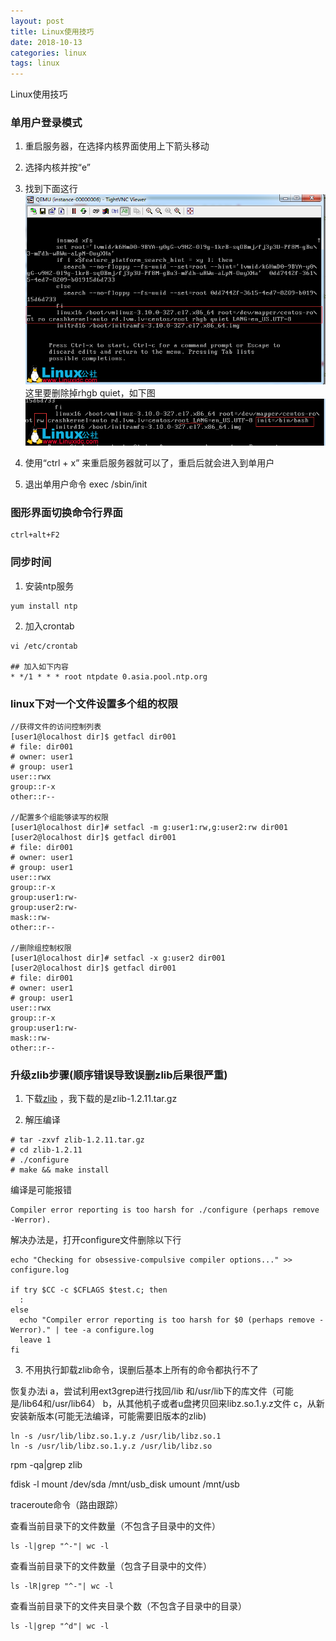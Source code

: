 ```yaml
---
layout: post
title: Linux使用技巧
date: 2018-10-13
categories: linux
tags: linux
---
```

Linux使用技巧


### 单用户登录模式

1. 重启服务器，在选择内核界面使用上下箭头移动

2. 选择内核并按“e”

3. 找到下面这行
![](/images/posts/linux/skill_01_01.png)
这里要删除掉rhgb quiet，如下图
![](/images/posts/linux/skill_01_02.png)

5. 使用“ctrl + x” 来重启服务器就可以了，重启后就会进入到单用户

6. 退出单用户命令  exec /sbin/init


### 图形界面切换命令行界面
```
ctrl+alt+F2
```

### 同步时间

1. 安装ntp服务

```
yum install ntp
```

2. 加入crontab

```
vi /etc/crontab

## 加入如下内容
* */1 * * * root ntpdate 0.asia.pool.ntp.org
```

### linux下对一个文件设置多个组的权限

```
//获得文件的访问控制列表
[user1@localhost dir]$ getfacl dir001
# file: dir001
# owner: user1
# group: user1
user::rwx
group::r-x
other::r--

//配置多个组能够读写的权限
[user1@localhost dir]# setfacl -m g:user1:rw,g:user2:rw dir001
[user2@localhost dir]$ getfacl dir001
# file: dir001
# owner: user1
# group: user1
user::rwx
group::r-x
group:user1:rw-
group:user2:rw-
mask::rw-
other::r--

//删除组控制权限
[user1@localhost dir]# setfacl -x g:user2 dir001
[user2@localhost dir]$ getfacl dir001
# file: dir001
# owner: user1
# group: user1
user::rwx
group::r-x
group:user1:rw-
mask::rw-
other::r--

```


### 升级zlib步骤(顺序错误导致误删zlib后果很严重)

1. 下载[zlib](http://www.zlib.net/) ，我下载的是zlib-1.2.11.tar.gz

2. 解压编译

```
# tar -zxvf zlib-1.2.11.tar.gz
# cd zlib-1.2.11
# ./configure
# make && make install
```
编译是可能报错

```
Compiler error reporting is too harsh for ./configure (perhaps remove -Werror).
```

解决办法是，打开configure文件删除以下行

```
echo "Checking for obsessive-compulsive compiler options..." >> configure.log

if try $CC -c $CFLAGS $test.c; then
  :
else
  echo "Compiler error reporting is too harsh for $0 (perhaps remove -Werror)." | tee -a configure.log
  leave 1
fi
```

3. 不用执行卸载zlib命令，误删后基本上所有的命令都执行不了

恢复办法i
a，尝试利用ext3grep进行找回/lib 和/usr/lib下的库文件（可能是/lib64和/usr/lib64）
b，从其他机子或者u盘拷贝回来libz.so.1.y.z文件
c，从新安装新版本(可能无法编译，可能需要旧版本的zlib)


```
ln -s /usr/lib/libz.so.1.y.z /usr/lib/libz.so.1
ln -s /usr/lib/libz.so.1.y.z /usr/lib/libz.so
```


rpm -qa|grep zlib

fdisk -l
mount  /dev/sda   /mnt/usb_disk
umount /mnt/usb


traceroute命令（路由跟踪）



查看当前目录下的文件数量（不包含子目录中的文件）

```
ls -l|grep "^-"| wc -l
```

查看当前目录下的文件数量（包含子目录中的文件）

```
ls -lR|grep "^-"| wc -l
```

查看当前目录下的文件夹目录个数（不包含子目录中的目录）

```
ls -l|grep "^d"| wc -l
```



